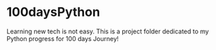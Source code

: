 # 100daysPython

Learning new tech is not easy. This is a project folder dedicated to my Python progress for 100 days Journey!
